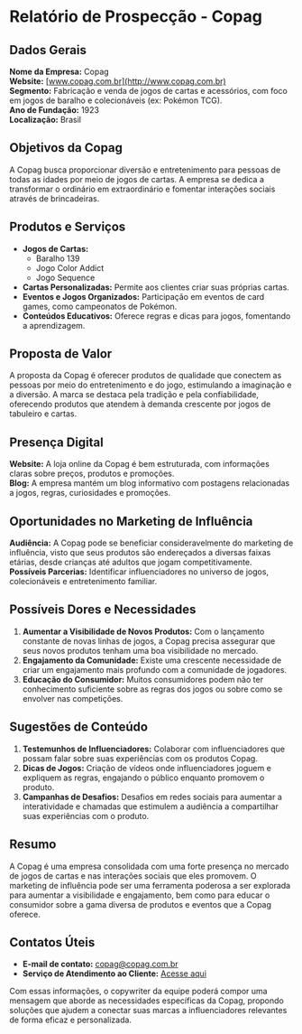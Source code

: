 # Relatório de Prospecção - Copag

## Dados Gerais
**Nome da Empresa:** Copag  
**Website:** [www.copag.com.br](http://www.copag.com.br)  
**Segmento:** Fabricação e venda de jogos de cartas e acessórios, com foco em jogos de baralho e colecionáveis (ex: Pokémon TCG).  
**Ano de Fundação:** 1923  
**Localização:** Brasil

## Objetivos da Copag
A Copag busca proporcionar diversão e entretenimento para pessoas de todas as idades por meio de jogos de cartas. A empresa se dedica a transformar o ordinário em extraordinário e fomentar interações sociais através de brincadeiras. 

## Produtos e Serviços
- **Jogos de Cartas:**
  - Baralho 139
  - Jogo Color Addict
  - Jogo Sequence
- **Cartas Personalizadas:** Permite aos clientes criar suas próprias cartas.
- **Eventos e Jogos Organizados:** Participação em eventos de card games, como campeonatos de Pokémon.
- **Conteúdos Educativos:** Oferece regras e dicas para jogos, fomentando a aprendizagem.

## Proposta de Valor
A proposta da Copag é oferecer produtos de qualidade que conectem as pessoas por meio do entretenimento e do jogo, estimulando a imaginação e a diversão. A marca se destaca pela tradição e pela confiabilidade, oferecendo produtos que atendem à demanda crescente por jogos de tabuleiro e cartas.

## Presença Digital
**Website:** A loja online da Copag é bem estruturada, com informações claras sobre preços, produtos e promoções.  
**Blog:** A empresa mantém um blog informativo com postagens relacionadas a jogos, regras, curiosidades e promoções.

## Oportunidades no Marketing de Influência
**Audiência:** A Copag pode se beneficiar consideravelmente do marketing de influência, visto que seus produtos são endereçados a diversas faixas etárias, desde crianças até adultos que jogam competitivamente.  
**Possíveis Parcerias:** Identificar influenciadores no universo de jogos, colecionáveis e entretenimento familiar. 

## Possíveis Dores e Necessidades
1. **Aumentar a Visibilidade de Novos Produtos:** Com o lançamento constante de novas linhas de jogos, a Copag precisa assegurar que seus novos produtos tenham uma boa visibilidade no mercado.
2. **Engajamento da Comunidade:** Existe uma crescente necessidade de criar um engajamento mais profundo com a comunidade de jogadores.
3. **Educação do Consumidor:** Muitos consumidores podem não ter conhecimento suficiente sobre as regras dos jogos ou sobre como se envolver nas competições.

## Sugestões de Conteúdo
1. **Testemunhos de Influenciadores:** Colaborar com influenciadores que possam falar sobre suas experiências com os produtos Copag.
2. **Dicas de Jogos:** Criação de vídeos onde influenciadores joguem e expliquem as regras, engajando o público enquanto promovem o produto.
3. **Campanhas de Desafios:** Desafios em redes sociais para aumentar a interatividade e chamadas que estimulem a audiência a compartilhar suas experiências com o produto.

## Resumo
A Copag é uma empresa consolidada com uma forte presença no mercado de jogos de cartas e nas interações sociais que eles promovem. O marketing de influência pode ser uma ferramenta poderosa a ser explorada para aumentar a visibilidade e engajamento, bem como para educar o consumidor sobre a gama diversa de produtos e eventos que a Copag oferece. 

## Contatos Úteis
- **E-mail de contato:** [copag@copag.com.br](mailto:copag@copag.com.br)
- **Serviço de Atendimento ao Cliente:** [Acesse aqui](https://copag.com.br/sac)

Com essas informações, o copywriter da equipe poderá compor uma mensagem que aborde as necessidades específicas da Copag, propondo soluções que ajudem a conectar suas marcas a influenciadores relevantes de forma eficaz e personalizada.